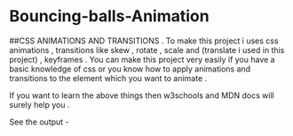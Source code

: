 # Bouncing-balls-Animation
##CSS ANIMATIONS AND TRANSITIONS .
To make this project i uses css animations , transitions like skew , rotate , scale and (translate i used in this project) , keyframes .
You can make this project very easily if you have a  basic  knowledge of css or you know how to apply animations and transitions to the element which you want to animate .

If you want to learn the above things then w3schools and MDN docs will surely help you .

See the output - 
